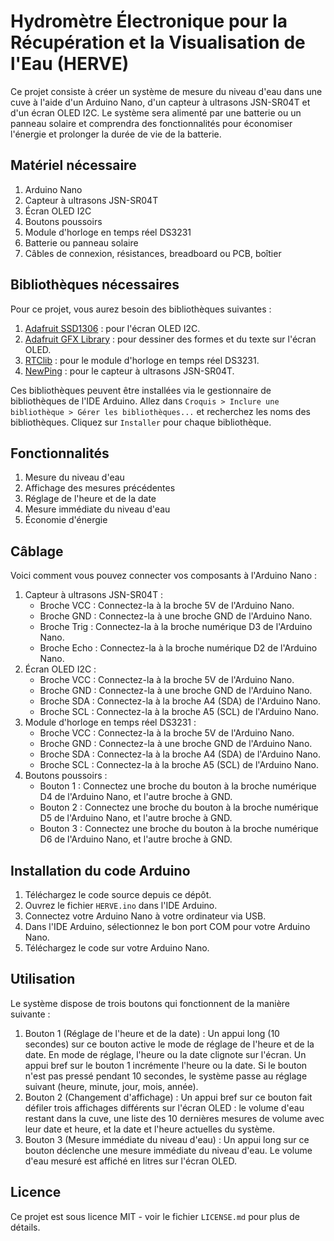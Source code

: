 # Hydromètre Électronique pour la Récupération et la Visualisation de l'Eau (HERVE)

Ce projet consiste à créer un système de mesure du niveau d'eau dans une cuve à l'aide d'un Arduino Nano, d'un capteur à ultrasons JSN-SR04T et d'un écran OLED I2C. Le système sera alimenté par une batterie ou un panneau solaire et comprendra des fonctionnalités pour économiser l'énergie et prolonger la durée de vie de la batterie.

## Matériel nécessaire

1. Arduino Nano
2. Capteur à ultrasons JSN-SR04T
3. Écran OLED I2C
4. Boutons poussoirs
5. Module d'horloge en temps réel DS3231
6. Batterie ou panneau solaire
7. Câbles de connexion, résistances, breadboard ou PCB, boîtier

## Bibliothèques nécessaires

Pour ce projet, vous aurez besoin des bibliothèques suivantes :

1.  [Adafruit SSD1306](https://github.com/adafruit/Adafruit_SSD1306) : pour l'écran OLED I2C.
2.  [Adafruit GFX Library](https://github.com/adafruit/Adafruit-GFX-Library) : pour dessiner des formes et du texte sur l'écran OLED.
3.  [RTClib](https://github.com/adafruit/RTClib) : pour le module d'horloge en temps réel DS3231.
4.  [NewPing](https://bitbucket.org/teckel12/arduino-new-ping/wiki/Home) : pour le capteur à ultrasons JSN-SR04T.

Ces bibliothèques peuvent être installées via le gestionnaire de bibliothèques de l'IDE Arduino. Allez dans `Croquis > Inclure une bibliothèque > Gérer les bibliothèques...` et recherchez les noms des bibliothèques. Cliquez sur `Installer` pour chaque bibliothèque.

## Fonctionnalités

1. Mesure du niveau d'eau
2. Affichage des mesures précédentes
3. Réglage de l'heure et de la date
4. Mesure immédiate du niveau d'eau
5. Économie d'énergie

## Câblage

Voici comment vous pouvez connecter vos composants à l'Arduino Nano :

1. Capteur à ultrasons JSN-SR04T :
    - Broche VCC : Connectez-la à la broche 5V de l'Arduino Nano.
    - Broche GND : Connectez-la à une broche GND de l'Arduino Nano.
    - Broche Trig : Connectez-la à la broche numérique D3 de l'Arduino Nano.
    - Broche Echo : Connectez-la à la broche numérique D2 de l'Arduino Nano.
2. Écran OLED I2C :
    - Broche VCC : Connectez-la à la broche 5V de l'Arduino Nano.
    - Broche GND : Connectez-la à une broche GND de l'Arduino Nano.
    - Broche SDA : Connectez-la à la broche A4 (SDA) de l'Arduino Nano.
    - Broche SCL : Connectez-la à la broche A5 (SCL) de l'Arduino Nano.
3. Module d'horloge en temps réel DS3231 :
    - Broche VCC : Connectez-la à la broche 5V de l'Arduino Nano.
    - Broche GND : Connectez-la à une broche GND de l'Arduino Nano.
    - Broche SDA : Connectez-la à la broche A4 (SDA) de l'Arduino Nano.
    - Broche SCL : Connectez-la à la broche A5 (SCL) de l'Arduino Nano.
4. Boutons poussoirs :
    - Bouton 1 : Connectez une broche du bouton à la broche numérique D4 de l'Arduino Nano, et l'autre broche à GND.
    - Bouton 2 : Connectez une broche du bouton à la broche numérique D5 de l'Arduino Nano, et l'autre broche à GND.
    - Bouton 3 : Connectez une broche du bouton à la broche numérique D6 de l'Arduino Nano, et l'autre broche à GND.

## Installation du code Arduino

1. Téléchargez le code source depuis ce dépôt.
2. Ouvrez le fichier `HERVE.ino` dans l'IDE Arduino.
3. Connectez votre Arduino Nano à votre ordinateur via USB.
4. Dans l'IDE Arduino, sélectionnez le bon port COM pour votre Arduino Nano.
5. Téléchargez le code sur votre Arduino Nano.

## Utilisation

Le système dispose de trois boutons qui fonctionnent de la manière suivante :

1. Bouton 1 (Réglage de l'heure et de la date) : Un appui long (10 secondes) sur ce bouton active le mode de réglage de l'heure et de la date. En mode de réglage, l'heure ou la date clignote sur l'écran. Un appui bref sur le bouton 1 incrémente l'heure ou la date. Si le bouton n'est pas pressé pendant 10 secondes, le système passe au réglage suivant (heure, minute, jour, mois, année).
2. Bouton 2 (Changement d'affichage) : Un appui bref sur ce bouton fait défiler trois affichages différents sur l'écran OLED : le volume d'eau restant dans la cuve, une liste des 10 dernières mesures de volume avec leur date et heure, et la date et l'heure actuelles du système.
3. Bouton 3 (Mesure immédiate du niveau d'eau) : Un appui long sur ce bouton déclenche une mesure immédiate du niveau d'eau. Le volume d'eau mesuré est affiché en litres sur l'écran OLED.

## Licence

Ce projet est sous licence MIT - voir le fichier `LICENSE.md` pour plus de détails.
